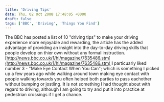 ```yaml
---
title: 'Driving Tips'
date: Thu, 02 Oct 2008 17:48:05 +0000
draft: false
tags: ['BBC', 'Driving', 'Things You Find']
---
```


The BBC has posted a list of 10 "driving tips" to make your driving experience more enjoyable and rewarding, the article has the added advantage of providing an insight into the day-to-day driving skills that people develop on thier own without any formal instruction. [http://news.bbc.co.uk/1/hi/magazine/7635486.stm](http://news.bbc.co.uk/1/hi/magazine/7635486.stm) I particuarly liked number 3 - "Make Eye Contact When You Can"; which is something I picked up a few years ago while walking around town making eye contact with people walking towards you often helped both parties to pass eachother without bumping or jostling. It is not something I had thought about with regard to driving, although I am going to try and put it into practice at pedestrian crossings if I get a chance.